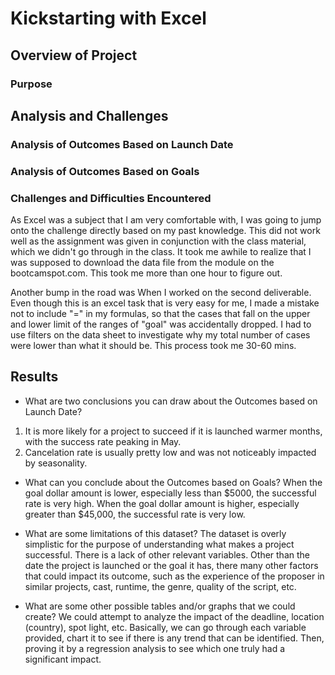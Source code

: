# Kickstarting with Excel

## Overview of Project

### Purpose

## Analysis and Challenges

### Analysis of Outcomes Based on Launch Date

### Analysis of Outcomes Based on Goals

### Challenges and Difficulties Encountered
As Excel was a subject that I am very comfortable with, I was going to jump onto the challenge directly based on my past knowledge. This did not work well as the assignment was given in conjunction with the class material, which we didn't go through in the class. It took me awhile to realize that I was supposed to download the data file from the module on the bootcamspot.com. This took me more than one hour to figure out.

Another bump in the road was When I worked on the second deliverable. Even though this is an excel task that is very easy for me, I made a mistake not to include "=" in my formulas, so that the cases that fall on the upper and lower limit of the ranges of "goal" was accidentally dropped. I had to use filters on the data sheet to investigate why my total number of cases were lower than what it should be. This process took me 30-60 mins. 

## Results

- What are two conclusions you can draw about the Outcomes based on Launch Date?
1. It is more likely for a project to succeed if it is launched warmer months, with the success rate peaking in May.
2. Cancelation rate is usually pretty low and was not noticeably impacted by seasonality.

- What can you conclude about the Outcomes based on Goals?
When the goal dollar amount is lower, especially less than $5000, the successful rate is very high. 
When the goal dollar amount is higher, especially greater than $45,000, the successful rate is very low. 

- What are some limitations of this dataset?
The dataset is overly simplistic for the purpose of understanding what makes a project successful. There is a lack of other relevant variables. Other than the date the project is launched or the goal it has, there many other factors that could impact its outcome, such as the experience of the proposer in similar projects, cast, runtime, the genre, quality of the script, etc.

- What are some other possible tables and/or graphs that we could create?
We could attempt to analyze the impact of the deadline, location (country), spot light, etc. Basically, we can go through each variable provided, chart it to see if there is any trend that can be identified. Then, proving it by a regression analysis to see which one truly had a significant impact.

